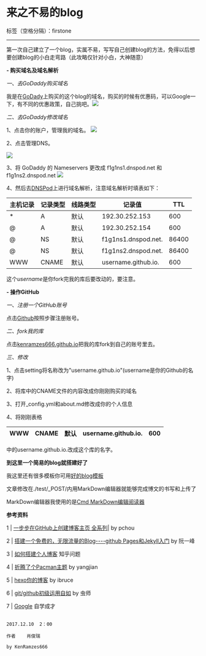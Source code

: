 ﻿# 来之不易的blog

标签（空格分隔）：firstone 

---
   第一次自己建立了一个blog，实属不易，写写自己创建blog的方法，免得以后想要创建blog的小白走弯路（此攻略仅针对小白，大神随意）
   



 **- 购买域名及域名解析**




  *一、去GoDaddy购买域名*
  
  我是在[GoDady][1]上购买的这个blog的域名，购买的时候有优惠码，可以Google一下，有不同的优惠政策，自己挑吧。![][2]
 
 *二、去GoDaddy修改域名*
 
 1、点击你的账户，管理我的域名。
  ![][3]
 
 2、点击管理DNS。
 
  ![][4]
  
 3、将 GoDaddy 的 Nameservers 更改成 f1g1ns1.dnspod.net 和 f1g1ns2.dnspod.net
  ![][5]
   
 4、然后去[DNSPod][6]上进行域名解析，注意域名解析时填表如下：
   
   
|主机记录|记录类型|线路类型|记录值|TTL|
| -------| -----  |--------|------|---|
|*       |A|默认|192.30.252.153|600|
|@       |A|默认|192.30.252.154|600|
|@       |NS|默认|f1g1ns1.dnspod.net.|86400|
|@       |NS|默认|f1g1ns2.dnspod.net.|86400|
|WWW     |CNAME|默认|username.github.io.|600|

这个*username*是你fork完我的库后要改动的，要注意。

**- 操作GitHub**



*一、注册一个GitHub账号*

  点击[Github][7]按照步骤注册账号。
  
*二、fork我的库*

  点击[kenramzes666.github.io][8]把我的库fork到自己的账号里去。
  
*三、修改*

  1、点击setting将名称改为"username.github.io"(username是你的Github的名字)
  
  2、将库中的CNAME文件的内容改成你刚刚购买的域名
  
  3、打开_config.yml和about.md修改成你的个人信息
  
  4、将刚刚表格
  
  |WWW     |CNAME|默认|username.github.io.|600|
  |-------|---|---|---|---|
 
 中的username.github.io.改成这个库的名字。
 
 
 
 **到这里一个简易的blog就搭建好了**
 
 我这里还有很多模板你可用[好的blog模板][9]
 
 文章修改在./test/_POST/内用MarkDown编辑器就能够完成博文的书写和上传了
 
 MarkDown编辑器我使用的是[Cmd MarkDown编辑阅读器][10]
 
 **参考资料**
 
1 | [一步步在GitHub上创建博客主页 全系列][11]| by pchou

2 | [搭建一个免费的，无限流量的Blog----github Pages和Jekyll入门][12] by 阮一峰

3 | [如何搭建个人博客][13] 知乎问题

4 | [折腾了个Pacman主题][14] by yangjian

5 | [hexo你的博客][15] by ibruce

6 | [git/github初级运用自如][16] by 虫师

7 | [Google][17] 自学成才
 



                                                                              2017.12.10  2：00
                                                                              作者    肖俊瑞
                                                                              by KenRamzes666

  [1]: https://sg.godaddy.com/zh/offers/domains?isc=gennbacn07&countryview=1&currencytype=CNY&mkwid=1jXK3KLS5_pcrid_18782177220_pdv_c_
  [2]: http://openmindclub.qiniudn.com/omt/BuildBlog02.jpg
  [3]: http://openmindclub.qiniudn.com/omt/BuildBlog016.jpg
  [4]: http://openmindclub.qiniudn.com/omt/BuildBlog017.jpg
  [5]: http://openmindclub.qiniudn.com/omt/BuildBlog018.jpg
  [6]: https://www.dnspod.cn/
  [7]: https://github.com/
  [8]: https://github.com/KenRamzes/KenRamzes.github.io
  [9]: https://github.com/cnfeat/GoodThingList/blob/master/GoodJekyllBlogList.md
  [10]: https://www.zybuluo.com/
  [11]: http://www.pchou.info/ssgithubPage/2013-01-03-build-github-blog-page-01.html
  [12]: http://www.ruanyifeng.com/blog/2012/08/blogging_with_jekyll.html
  [13]: https://www.zhihu.com/question/20463581
  [14]: http://wuchong.me/blog/2014/01/24/change-to-pacman/
  [15]: http://ibruce.info/2013/11/22/hexo-your-blog/
  [16]: http://www.cnblogs.com/fnng/archive/2012/01/07/2315685.html
  [17]: https://www.google.com/
